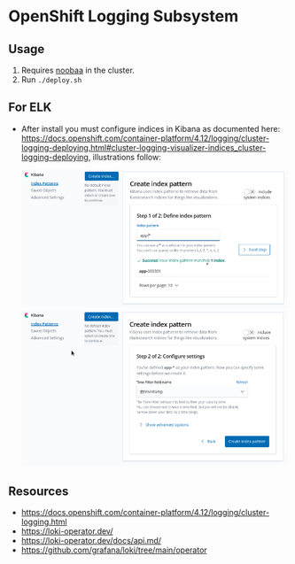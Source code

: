 # OpenShift Logging Subsystem

## Usage

1. Requires [noobaa](../noobaa/) in the cluster.
1. Run `./deploy.sh`

## For ELK

- After install you must configure indices in Kibana as documented here: <https://docs.openshift.com/container-platform/4.12/logging/cluster-logging-deploying.html#cluster-logging-visualizer-indices_cluster-logging-deploying>, illustrations follow:

    ![Kibana Create Index](./assets/kibana-create-index-01.png)
    ![Kibana Create Index](./assets/kibana-create-index-02.png)

## Resources

- https://docs.openshift.com/container-platform/4.12/logging/cluster-logging.html
- https://loki-operator.dev/
- https://loki-operator.dev/docs/api.md/
- https://github.com/grafana/loki/tree/main/operator
